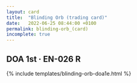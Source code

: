 ```yaml
---
layout: card
title:  "Blinding Orb (trading card)"
date:   2022-06-25 08:44:00 +0100
permalink: blinding-orb_(card)
incomplete: true
---
```


## DOA 1st &middot; EN-026 R

{% include templates/blinding-orb-doa1e.html %}
